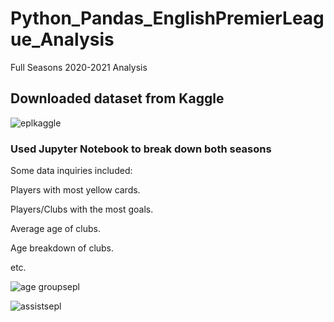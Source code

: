 # Python_Pandas_EnglishPremierLeague_Analysis
Full Seasons 2020-2021 Analysis 

## Downloaded dataset from Kaggle 

![eplkaggle](https://user-images.githubusercontent.com/86543368/212995650-e3754381-cb96-42fd-82fc-0946a409383b.png)

### Used Jupyter Notebook to break down both seasons

Some data inquiries included:

Players with most yellow cards.

Players/Clubs with the most goals. 

Average age of clubs. 

Age breakdown of clubs.

etc. 

![age groupsepl](https://user-images.githubusercontent.com/86543368/212995700-062041fa-ecf1-4973-ab9e-c1e0cfa3d76c.png)

![assistsepl](https://user-images.githubusercontent.com/86543368/212995717-0c175382-c54d-4b95-a636-ccdf69ecc526.png)
